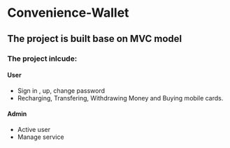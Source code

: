 # Convenience-Wallet

## The project is built base on MVC model

### The project inlcude: 

#### User
- Sign in , up, change password
- Recharging, Transfering, Withdrawing Money and Buying mobile cards.

#### Admin
- Active user
- Manage service
